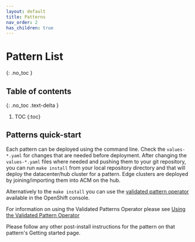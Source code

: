 ```yaml
---
layout: default
title: Patterns
nav_order: 2
has_children: true
---
```


# Pattern List

{: .no_toc }

## Table of contents

{: .no_toc .text-delta }

1. TOC
{:toc}

## Patterns quick-start

Each pattern can be deployed using the command line. Check the `values-*.yaml` for changes that are needed before deployment. After changing the `values-*.yaml` files where needed and pushing them to your git repository, you can run `make install` from your local repository directory and that will deploy the datacenter/hub cluster for a pattern. Edge clusters are deployed by joining/importing them into ACM on the hub. 
 
Alternatively to the `make install` you can use the [validated pattern operator](https://operatorhub.io/operator/patterns-operator) available in the OpenShift console.

For information on using the Validated Patterns Operator please see [Using the Validated Pattern Operator](/infrastructure/using-validated-pattern-operator/)


Please follow any other post-install instructions for the pattern on that pattern's Getting started page.
